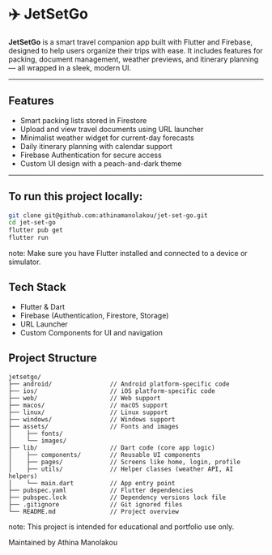 # ✈️ JetSetGo

**JetSetGo** is a smart travel companion app built with Flutter and Firebase, designed to help users organize their trips with ease. It includes features for packing, document management, weather previews, and itinerary planning — all wrapped in a sleek, modern UI.

---

## Features

-  Smart packing lists stored in Firestore
-  Upload and view travel documents using URL launcher
-  Minimalist weather widget for current-day forecasts
-  Daily itinerary planning with calendar support
-  Firebase Authentication for secure access
-  Custom UI design with a peach-and-dark theme

---

## To run this project locally:

```bash
git clone git@github.com:athinamanolakou/jet-set-go.git
cd jet-set-go
flutter pub get
flutter run
```

note: Make sure you have Flutter installed and connected to a device or simulator.

## Tech Stack
- Flutter & Dart
- Firebase (Authentication, Firestore, Storage)
- URL Launcher
- Custom Components for UI and navigation

## Project Structure 

```plaintext
jetsetgo/
├── android/                // Android platform-specific code
├── ios/                    // iOS platform-specific code
├── web/                    // Web support
├── macos/                  // macOS support
├── linux/                  // Linux support
├── windows/                // Windows support
├── assets/                 // Fonts and images
│    ├── fonts/
│    └── images/
├── lib/                    // Dart code (core app logic)
│    ├── components/        // Reusable UI components
│    ├── pages/             // Screens like home, login, profile
│    ├── utils/             // Helper classes (weather API, AI helpers)
│    └── main.dart          // App entry point
├── pubspec.yaml            // Flutter dependencies
├── pubspec.lock            // Dependency versions lock file
├── .gitignore              // Git ignored files
└── README.md               // Project overview
```


note: This project is intended for educational and portfolio use only.

Maintained by Athina Manolakou
